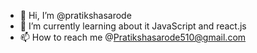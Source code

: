 - 👋 Hi, I’m @pratikshasarode
- 🌱 I’m currently learning about it JavaScript and react.js
- 📫  How to reach me @Pratikshasarode510@gmail.com 

<!---
pratikshasarode/pratikshasarode is a ✨ special ✨ repository because its `README.md` (this file) appears on your GitHub profile.
You can click the Preview link to take a look at your changes.
--->
